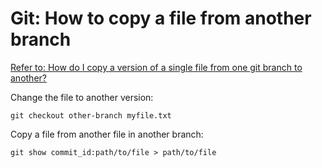 # Git: How to copy a file from another branch

[Refer to: How do I copy a version of a single file from one git branch to another?](https://stackoverflow.com/questions/307579/how-do-i-copy-a-version-of-a-single-file-from-one-git-branch-to-another)

Change the file to another version:
```
git checkout other-branch myfile.txt
```

Copy a file from another file in another branch:
```
git show commit_id:path/to/file > path/to/file
```